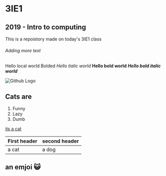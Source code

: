 # 3IE1

## 2019 - Intro to computing
  This is a repoistory made on today's 3IE1 class

###### Adding more text
  Hello local world Bolded
  *Hello italic world*
 __Hello bold world__
 *__Hello bold italic world__*
  
![Github Logo](https://boygeniusreport.files.wordpress.com/2016/05/scared-surprised-cat-face.jpg?quality=98&strip=all&w=768)


## Cats are
1. Funny
2. Lazy
3. Dumb

[its a cat](https://bgr.com/2016/06/07/funny-cat-skydiving-experiment/)

First header | second header
-------------|--------------
a cat | a dog

## an emjoi :smiley_cat:
